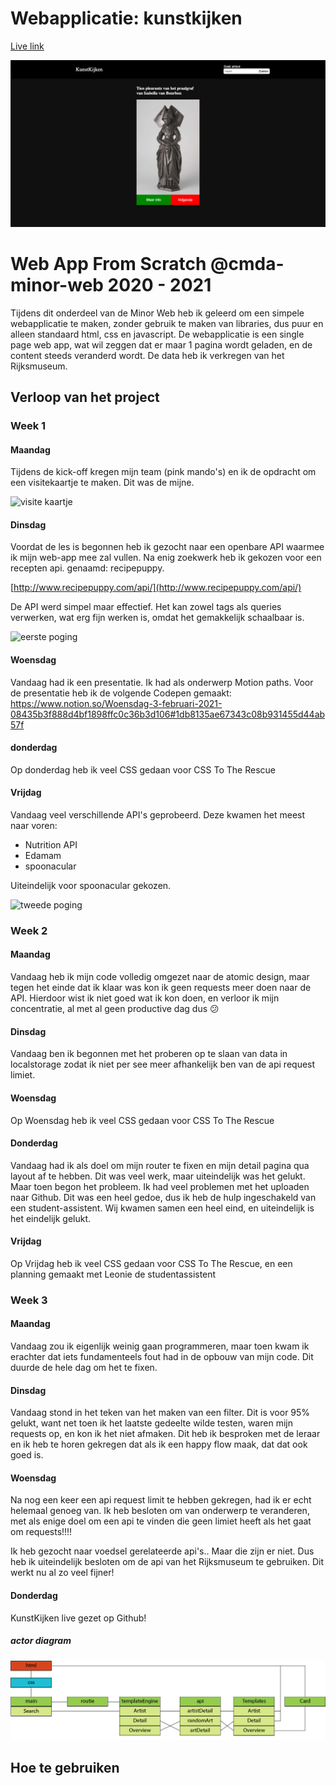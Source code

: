 # Webapplicatie: kunstkijken

[Live link](https://max-hauser.github.io/web-app-from-scratch-2021/kunstkijken/index.html)

![voorblad](https://github.com/max-hauser/web-app-from-scratch-2021/blob/master/kunstkijken/images/voorblad.png)

# Web App From Scratch @cmda-minor-web 2020 - 2021

Tijdens dit onderdeel van de Minor Web heb ik geleerd om een simpele webapplicatie te maken, zonder gebruik te maken van libraries, dus puur en alleen standaard html, css en javascript. De webapplicatie is een single page web app, wat wil zeggen dat er maar 1 pagina wordt geladen, en de content steeds veranderd wordt.
De data heb ik verkregen van het Rijksmuseum.

## Verloop van het project

### Week 1

#### Maandag

Tijdens de kick-off  kregen mijn team (pink mando's) en ik de opdracht om een visitekaartje te maken. Dit was de mijne.

![visite kaartje](https://s3.us-west-2.amazonaws.com/secure.notion-static.com/ed5461bd-0504-459a-a7b7-bef3de220be3/Screenshot_2021-02-01_at_13.24.42.png?X-Amz-Algorithm=AWS4-HMAC-SHA256&X-Amz-Credential=AKIAT73L2G45O3KS52Y5%2F20210218%2Fus-west-2%2Fs3%2Faws4_request&X-Amz-Date=20210218T162011Z&X-Amz-Expires=86400&X-Amz-Signature=dabd141ea476d0545b4d07f5350cd88b1d5712fa3078f411d39abbd655422d3e&X-Amz-SignedHeaders=host&response-content-disposition=filename%20%3D%22Screenshot_2021-02-01_at_13.24.42.png%22)

#### Dinsdag

Voordat de les is begonnen heb ik gezocht naar een openbare API waarmee ik mijn web-app mee zal vullen. Na enig zoekwerk heb ik gekozen voor een recepten api. genaamd: recipepuppy.

[http://www.recipepuppy.com/api/](http://www.recipepuppy.com/api/)

De API werd simpel maar effectief. Het kan zowel tags als queries verwerken, wat erg fijn werken is, omdat het gemakkelijk schaalbaar is.

![eerste poging](https://s3.us-west-2.amazonaws.com/secure.notion-static.com/ce726899-3aa3-4038-842f-b46b1857dc23/screencapture-file-Users-max-Documents-week-1-hello-api-html-2021-02-02-11_33_24.png?X-Amz-Algorithm=AWS4-HMAC-SHA256&X-Amz-Credential=AKIAT73L2G45O3KS52Y5%2F20210218%2Fus-west-2%2Fs3%2Faws4_request&X-Amz-Date=20210218T162232Z&X-Amz-Expires=86400&X-Amz-Signature=620de4753a929299bf6cf201d917de015e50e0b4240c0ffa5bcbba42e78b2d32&X-Amz-SignedHeaders=host&response-content-disposition=filename%20%3D%22screencapture-file-Users-max-Documents-week-1-hello-api-html-2021-02-02-11_33_24.png%22)

#### Woensdag

Vandaag had ik een presentatie. Ik had als onderwerp Motion paths. Voor de presentatie heb ik de volgende Codepen gemaakt:
https://www.notion.so/Woensdag-3-februari-2021-08435b3f888d4bf1898ffc0c36b3d106#1db8135ae67343c08b931455d44ab57f

#### donderdag

Op donderdag heb ik veel CSS gedaan voor CSS To The Rescue

#### Vrijdag

Vandaag veel verschillende API's geprobeerd.
Deze kwamen het meest naar voren:
- Nutrition API
- Edamam
- spoonacular

Uiteindelijk voor spoonacular gekozen.

![tweede poging](https://s3.us-west-2.amazonaws.com/secure.notion-static.com/7166a26b-5ed0-43f1-90b2-c0ad3f34a779/screencapture-max-hauser-github-io-web-app-from-scratch-2021-2021-02-05-11_32_30.png?X-Amz-Algorithm=AWS4-HMAC-SHA256&X-Amz-Credential=AKIAT73L2G45O3KS52Y5%2F20210218%2Fus-west-2%2Fs3%2Faws4_request&X-Amz-Date=20210218T162727Z&X-Amz-Expires=86400&X-Amz-Signature=66c6f7a97129d76afd6d7f24c4da1f8fa083397de50e99ea3eee4933bb8fcc2b&X-Amz-SignedHeaders=host&response-content-disposition=filename%20%3D%22screencapture-max-hauser-github-io-web-app-from-scratch-2021-2021-02-05-11_32_30.png%22)

### Week 2 

#### Maandag
Vandaag heb ik mijn code volledig omgezet naar de atomic design, maar tegen het einde dat ik klaar was kon ik geen requests meer doen naar de API. Hierdoor wist ik niet goed wat ik kon doen, en verloor ik mijn concentratie, al met al geen productive dag dus 😕

#### Dinsdag
Vandaag ben ik begonnen met het proberen op te slaan van data in localstorage zodat ik niet per see meer afhankelijk ben van de api request limiet. 

#### Woensdag
Op Woensdag heb ik veel CSS gedaan voor CSS To The Rescue

#### Donderdag
Vandaag had ik als doel om mijn router te fixen en mijn detail pagina qua layout af te hebben.
Dit was veel werk, maar uiteindelijk was het gelukt. Maar toen begon het probleem. Ik had veel problemen met het uploaden naar Github. Dit was een heel gedoe, dus ik heb de hulp ingeschakeld van een student-assistent. Wij kwamen samen een heel eind, en uiteindelijk is het eindelijk gelukt.

#### Vrijdag
Op Vrijdag heb ik veel CSS gedaan voor CSS To The Rescue, en een planning gemaakt met Leonie de studentassistent

### Week 3 

#### Maandag
Vandaag zou ik eigenlijk weinig gaan programmeren, maar toen kwam ik erachter dat iets fundamenteels fout had in de opbouw van mijn code. Dit duurde de hele dag om het te fixen.

#### Dinsdag
Vandaag stond in het teken van het maken van een filter. Dit is voor 95% gelukt, want net toen ik het laatste gedeelte wilde testen, waren mijn requests op, en kon ik het niet afmaken. Dit heb ik besproken met de leraar en ik heb te horen gekregen dat als ik een happy flow maak, dat dat ook goed is.

#### Woensdag
Na nog een keer een api request limit te hebben gekregen, had ik er echt helemaal genoeg van. Ik heb besloten om van onderwerp te veranderen, met als enige doel om een api te vinden die geen limiet heeft als het gaat om requests!!!!

Ik heb gezocht naar voedsel gerelateerde api's.. Maar die zijn er niet. Dus heb ik uiteindelijk besloten om de api van het Rijksmuseum te gebruiken. Dit werkt nu al zo veel fijner!

#### Donderdag
KunstKijken live gezet op Github!

##### actor diagram

![actor diagram](https://github.com/max-hauser/web-app-from-scratch-2021/blob/master/kunstkijken/images/actor-diagram.png)

## Hoe te gebruiken


